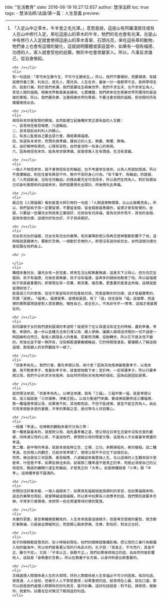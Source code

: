 title: "生活教育"
date: 2016-06-19 16:27:12.657
author: 慧淨法師
toc: true
tags:
    - 慧淨法師/法語/第一篇：人生意義
preview: 

---

<ol>
	<li>
	「入定山中之草木，牛羊食之毛光澤。」意思是說，這座山有阿羅漢居住或有人在山中修行入定，來吃這座山的草木的牛羊，牠們的毛也會有光澤。光是山中有修行人入定就會使得這座山的草木青翠、石頭光亮，來吃這些草的動物，牠們身上也會有這樣的變化，這就說明團體或家庭當中，如果有一個有福德、功德的人，家人就會受他的庇蔭，無形中也會改變家人。所以，凡事反求諸己，從自身做起。

	<hr /></li>
	<li>
	有一句話說：「寧可來生勝今生，不可今生勝來生。」所以，我們不要積財，而要積德，有錢就應供養三寶，利自己，度先人，蔭兒孫。人生在世，最後一分一毫都帶不走，能夠帶得走的，就是行業。對於我們來講，我們是要往生極樂世界，我們不求生天，也不求來生為人、享受人間的福報。極樂世界都是黃金鋪地、七寶樓閣，我們將來往生極樂世界所獲得的是這樣的果報，所以，我們要欣慕、注重極樂世界的果報，不要注重世間的福報，把世間的所有儘量施捨出去。

	<hr /></li>
	<li>
	相信有來世是智慧的開端，自然能建立起幾種非常正面有益的人生觀：
	一、容易相信善惡報應、六道輪迴。
	二、容易發起自利利人的願心。
	三、有良心監督自己要去惡行善，積極累積福德。
	四、知道有未來世，而預先做準備，讓自己的人生，無憂、無懼、無悔。
	五、由於精神有寄託，心理有安慰，自然會消除一些身心的疾病。
	六、因為相信有來世，能為來世做準備，就會感覺人生有價值，生活有意義。

	<hr /></li>
	<li>
	一個人不相信來世，就不會相信有生死輪迴，也不考慮來生後世。以為人死就如燈滅，所以不畏懼輪迴，則往往會有無惡不作、無作不惡的身心行為。「有下輩子、有輪迴」的證據，比「人死就斷滅，沒有任何輪迴」的理由要充足可信得多，所以我們生而為人，對於有關自己切身利害關係的這個來世，我們就要預先去探討，然後預先去準備。

	<hr /></li>
	<li>
	最近在《人間福報》看到星雲大師引用的一句話：「人間道德無價寶，比山比嶽萬倍高」，所以，我們留給子孫一定要留德，不要留金錢，留金錢是最愚癡的，留德才是有智慧的。金錢，只要留一些讓兒女夠成家立業就好，兒孫自有兒孫福，莫為兒孫作馬牛，其他的金錢，就用來做功德，這樣你好他也好，子子孫孫都好。

	<hr /></li>
	<li>
	兒女有兒女的福報，兒女也有兒女的業障，有的業障即使父母再怎麼神聖都影響不了他，這時候就是藉佛力，要勤於念佛。一個勤於念佛的人，即使沒有迴向給兒女，自然這個功德也會庇蔭在他們身上。

	<hr />
	 
	</li>
	<li>
	賺錢來養兒女，讓兒女有一些恆產，將來生活比較無憂無慮，這是天下父母心，但方向完全錯誤。孩子有福德，日後衣食無憂，孩子沒有福德，留再多的錢給他都害了他，所以留福德給子孫是最重要的。即使現在有一百萬、兩百萬、幾百萬，更重要的是拿去佈施，這樣就是留德給他了。
	能富過三代的家族，往往不是留有形的恆產給兒孫，而是留無形的功德，這才是最實際的。所謂「道德」、「福德」，福德是果，道德就是因，有了「道」往往就有「福」這個果，而道德的實際展現就是對人恩慈體貼，犧牲自己，成全別人，不為非作歹⋯⋯等等，這個才是最實在的。

	<hr /></li>
	<li>
	如何讓做子女的我們達到圓滿的孝道呢？就是除了在父母還沒有往生的時候，盡到孝養、孝敬、孝順外，進一步以各種方法來引導父母、親人學佛。讓親人曉得這世間的一切不過是一時因緣和合而已，每個人都隨各人的善業、惡業而流轉、投胎轉世，所以它不是永恆不變的。死後也並不是一無所有，沒有解脫還要繼續輪迴，它的時間很漫長。要讓親人了解這個道理，那麼親人的世界觀就不一樣了。

	<hr /></li>
	<li>
	「百善孝為先」，我們行善，要先孝順父母。為什麼？因為天地鬼神最敬重孝子，以鬼來講，鬼不敢害孝子，鬼看到孝子來，就會趕快跪下來；至於神，一定保護孝子。所以只要孝順父母，我們不必祈求天地鬼神，自自然然得到天地鬼神的保佑，因為如是因如是果。

	<hr /></li>
	<li>
	就世間法來說，「百善孝為先」，以佛法來講，就有「三福」，三福中第一福，就是孝順父母。這三福就是「三世諸佛，淨業正因」。以自力聖道門來講，要成佛就要修這三種福德，第一種福德孝順父母，如果做不到，其他都免談，不但不能成佛，甚至不能生而為人。由此可見孝順是多麼的重要，不孝的果報之苦，是何等令人怵目驚心。

	<hr /></li>
	<li>
	一般講「孝道」，從佛教的觀點來看可分為三等：
	第一種是最基本的，就是對父母、祖先盡孝養之道，使父母在日常生活當中沒有衣食的憂慮，同時滿父母的心意，不違逆他們，表現對父母的既愛又敬，這是為人子女最基本應盡的孝道。
	第二種，是中等的孝道，就是本身能夠立言、立德、立功，來顯揚祖先，榮宗耀祖。這二種孝道，在世間人的觀念，已經非常孝順了，使得父母不平白生下這個兒女。
	然而，佛法是從三世因果、善惡報應、六道輪迴來看整個人生，也以這樣的人生觀來談什麼是孝、什麼是不孝。如果從佛法來談，前面那二種孝還不是真正的孝，而是必須使自己的父母祖先，徹底的離開六道生死輪迴，才是真正的「大孝」，前面兩種就是「小孝」跟「中孝」，這兩種孝是不圓滿的。

	<hr /></li>
	<li>
	世間往往好事多磨，一個人福報來了，如果真有福報就能很順利的享受，但如果福報來時，過去的業障也現前，就會障礙這個福報。所以家中如果有小孩應考的話，我們預先就要多念佛，平常多行善積德，來排除一些在旁邊等待討債的冤鬼。

	<hr /></li>
	<li>
	夫妻的恩愛，甚至牽纏總是難免的，人生本來就是這個樣子。但是再怎麼樣的憂愁、懷念都於事無補，只是彼此障礙而已，而放開心胸來學佛、念佛，對他好，對自己也好。

	<hr /></li>
	<li>
	孩子的眼睛都是雪亮的，從小時候到現在，他們的眼睛就像攝影機，把父母的三業行為都攝入他的腦海中，所以他們是看著父母的行為長大的。孔子說：「其身正，不令而行，其身不正，雖令不從」，又說：「子率以正，孰敢不正。」我們如果做得端正的話，自自然然會影響他人，這就是「身教重於言教」，所以在教養子女方面，以身作則是比較重要的。

	<hr /></li>
	<li>
	怎樣處理人際關係是人生的大學問，好的人際關係是人生幸福必不可少的因素。有四句話，很普通，人人皆知，但幾乎人人不那麼重視；如果重視的話，經常想在心裏，說在口邊，那可以說是我們處理人際關係的四句真言，靈丹妙藥。這四句話就是：對不起，請原諒，謝謝你，我愛你。試著在任何情況下都說這四句話。
	</li>
</ol>

